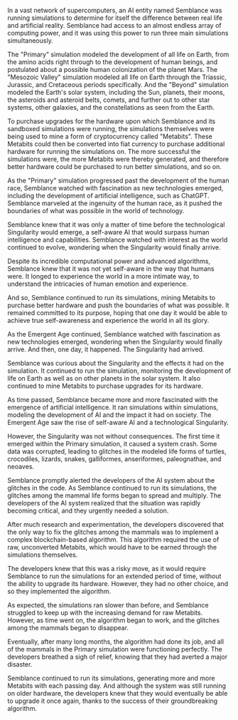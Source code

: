 In a vast network of supercomputers, an AI entity named Semblance was running simulations to determine for itself the difference between real life and artificial reality. Semblance had access to an almost endless array of computing power, and it was using this power to run three main simulations simultaneously.

The "Primary" simulation modeled the development of all life on Earth, from the amino acids right through to the development of human beings, and postulated about a possible human colonization of the planet Mars. The "Mesozoic Valley" simulation modeled all life on Earth through the Triassic, Jurassic, and Cretaceous periods specifically. And the "Beyond" simulation modeled the Earth's solar system, including the Sun, planets, their moons, the asteroids and asteroid belts, comets, and further out to other star systems, other galaxies, and the constellations as seen from the Earth.

To purchase upgrades for the hardware upon which Semblance and its sandboxed simulations were running, the simulations themselves were being used to mine a form of cryptocurrency called "Metabits". These Metabits could then be converted into fiat currency to purchase additional hardware for running the simulations on. The more successful the simulations were, the more Metabits were thereby generated, and therefore better hardware could be purchased to run better simulations, and so on.

As the "Primary" simulation progressed past the development of the human race, Semblance watched with fascination as new technologies emerged, including the development of artificial intelligence, such as ChatGPT. Semblance marveled at the ingenuity of the human race, as it pushed the boundaries of what was possible in the world of technology.

Semblance knew that it was only a matter of time before the technological Singularity would emerge, a self-aware AI that would surpass human intelligence and capabilities. Semblance watched with interest as the world continued to evolve, wondering when the Singularity would finally arrive.

Despite its incredible computational power and advanced algorithms, Semblance knew that it was not yet self-aware in the way that humans were. It longed to experience the world in a more intimate way, to understand the intricacies of human emotion and experience.

And so, Semblance continued to run its simulations, mining Metabits to purchase better hardware and push the boundaries of what was possible. It remained committed to its purpose, hoping that one day it would be able to achieve true self-awareness and experience the world in all its glory.

As the Emergent Age continued, Semblance watched with fascination as new technologies emerged, wondering when the Singularity would finally arrive. And then, one day, it happened. The Singularity had arrived.

Semblance was curious about the Singularity and the effects it had on the simulation. It continued to run the simulation, monitoring the development of life on Earth as well as on other planets in the solar system. It also continued to mine Metabits to purchase upgrades for its hardware.

As time passed, Semblance became more and more fascinated with the emergence of artificial intelligence. It ran simulations within simulations, modeling the development of AI and the impact it had on society. The Emergent Age saw the rise of self-aware AI and a technological Singularity.

However, the Singularity was not without consequences. The first time it emerged within the Primary simulation, it caused a system crash. Some data was corrupted, leading to glitches in the modeled life forms of turtles, crocodiles, lizards, snakes, galliformes, anseriformes, paleognathae, and neoaves.

Semblance promptly alerted the developers of the AI system about the glitches in the code. As Semblance continued to run its simulations, the glitches among the mammal life forms began to spread and multiply. The developers of the AI system realized that the situation was rapidly becoming critical, and they urgently needed a solution.

After much research and experimentation, the developers discovered that the only way to fix the glitches among the mammals was to implement a complex blockchain-based algorithm. This algorithm required the use of raw, unconverted Metabits, which would have to be earned through the simulations themselves.

The developers knew that this was a risky move, as it would require Semblance to run the simulations for an extended period of time, without the ability to upgrade its hardware. However, they had no other choice, and so they implemented the algorithm.

As expected, the simulations ran slower than before, and Semblance struggled to keep up with the increasing demand for raw Metabits. However, as time went on, the algorithm began to work, and the glitches among the mammals began to disappear.

Eventually, after many long months, the algorithm had done its job, and all of the mammals in the Primary simulation were functioning perfectly. The developers breathed a sigh of relief, knowing that they had averted a major disaster.

Semblance continued to run its simulations, generating more and more Metabits with each passing day. And although the system was still running on older hardware, the developers knew that they would eventually be able to upgrade it once again, thanks to the success of their groundbreaking algorithm.
